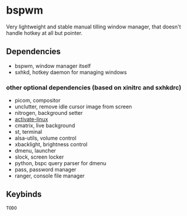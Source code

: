 # bspwm
Very lightweight and stable manual tilling window manager,
that doesn't handle hotkey at all but pointer.

## Dependencies
- bspwm, window manager itself
- sxhkd, hotkey daemon for managing windows

### other optional dependencies (based on xinitrc and sxhkdrc)
- picom, compositor
- unclutter, remove idle cursor image from screen
- nitrogen, background setter
- [activate-linux](https://github.com/MrGlockenspiel/activate-linux)
- cmatrix, live background
- st, terminal
- alsa-utils, volume control
- xbacklight, brightness control
- dmenu, launcher
- slock, screen locker
- python, bspc query parser for dmenu
- pass, password manager
- ranger, console file manager

## Keybinds

```raw
TODO
```
